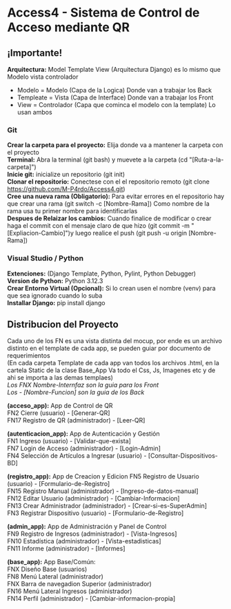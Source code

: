# Access4 - Sistema de Control de Acceso mediante QR

## ¡Importante!
**Arquitectura:** Model Template View (Arquitectura Django) es lo mismo que Modelo vista controlador
- Modelo = Modelo (Capa de la Logica) Donde van a trabajar los Back
- Templeate = Vista (Capa de Interface) Donde van a trabajar los Front
- View = Controlador (Capa que cominca el modelo con la template) Lo usan ambos

### Git  
**Crear la carpeta para el proyecto:** Elija donde va a mantener la carpeta con el proyecto  
**Terminal:** Abra la terminal (git bash) y muevete a la carpeta (cd "[Ruta-a-la-carpeta]")  
**Inicie git:** inicialize un repositorio (git init)  
**Clonar el repositorio:** Conectese con el el repositorio remoto (git clone https://github.com/M-P4rdo/Access4.git)  
**Cree una nueva rama (Obligatorio):** Para evitar errores en el repositorio hay que crear una rama (git switch -c [Nombre-Rama]) Como nombre de la rama usa tu primer nombre para identificarlas  
**Despues de Relaizar los cambios:** Cuando finalice de modificar o crear haga el commit con el mensaje claro de que hizo (git commit -m "[Expliacion-Cambio]")y luego realice el push (git push -u origin [Nombre-Rama])  

### Visual Studio / Python  
**Extenciones:** (Django Template, Python, Pylint, Python Debugger)  
**Version de Python:** Python 3.12.3  
**Crear Entorno Virtual (Opcional):** Si lo crean usen el nombre (venv) para que sea ignorado cuando lo suba  
**Installar Django:** pip install django  


## Distribucion del Proyecto   
Cada uno de los FN es una vista distinta del mocup, por ende es un archivo distinto en el template de cada app, se pueden guiar por documento de requerimientos  
(En cada carpeta Template de cada app van todos los archivos .html, en la cartela Static de la clase Base_App Va todo el Css, Js, Imagenes etc y de ahi se importa a las demas templaes)  
*Los FNX Nombre-Internfaz son la guia para los Front*  
*Los - [Nombre-Funcion] son la guia de los Back*  

**(acceso_app):** App de Control de QR  
FN2 Cierre (usuario) - [Generar-QR]  
FN17 Registro de QR (administrador)  - [Leer-QR]  

**(autenticacion_app):** App de Autenticación y Gestión  
FN1 Ingreso (usuario) - [Validar-que-exista]  
FN7 Login de Acceso (administrador) - [Login-Admin]   
FN4 Selección de Artículos a Ingresar (usuario) - [Consultar-Dispositivos-BD]  

**(registro_app):** App de Creacion y Edicion 
FN5 Registro de Usuario (usuario) - [Formulario-de-Registro]  
FN15 Registro Manual (administrador) - [Ingreso-de-datos-manual]  
FN12 Editar Usuario (administrador) - [Cambiar-Informacion]  
FN13 Crear Administrador (administrador) - [Crear-si-es-SuperAdmin]  
FN3 Registrar Dispositivo (usuario) - [Formulario-de-Registro]  

**(admin_app):** App de Administración y Panel de Control  
FN9 Registro de Ingresos (administrador) - [Vista-Ingresos]  
FN10 Estadística (administrador) - [Vista-estadisticas]  
FN11 Informe (administrador) - [Informes]

**(base_app):** App Base/Común:  
FNX Diseño Base (usuarios)  
FN8 Menú Lateral (administrador)  
FNX Barra de navegadion Superior (administrador)  
FN16 Menú Lateral Ingresos (administrador)  
FN14 Perfil (administrador) - [Cambiar-informacion-propia]   
